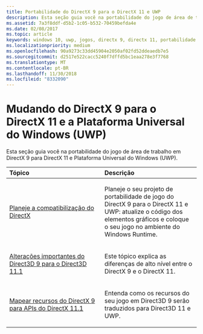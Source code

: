 ```yaml
---
title: Portabilidade do DirectX 9 para o DirectX 11 e UWP
description: Esta seção guia você na portabilidade do jogo de área de trabalho em DirectX 9 para DirectX 11 e Plataforma Universal do Windows (UWP).
ms.assetid: 7a3f8ddf-d5b2-1c05-b532-70459befda4e
ms.date: 02/08/2017
ms.topic: article
keywords: windows 10, uwp, jogos, directx 9, directx 11, portabilidade
ms.localizationpriority: medium
ms.openlocfilehash: 90a9273c33dd45904e2050af02fd52ddeaedb7e5
ms.sourcegitcommit: d2517e522cacc5240f7dffd5bc1eaa278e3f7768
ms.translationtype: MT
ms.contentlocale: pt-BR
ms.lasthandoff: 11/30/2018
ms.locfileid: "8332090"
---
```

# <a name="moving-from-directx-9-to-directx-11-and-universal-windows-platform-uwp"></a>Mudando do DirectX 9 para o DirectX 11 e a Plataforma Universal do Windows (UWP)



Esta seção guia você na portabilidade do jogo de área de trabalho em DirectX 9 para DirectX 11 e Plataforma Universal do Windows (UWP).

<table>
<colgroup>
<col width="50%" />
<col width="50%" />
</colgroup>
<thead>
<tr class="header">
<th align="left">Tópico</th>
<th align="left">Descrição</th>
</tr>
</thead>
<tbody>
<tr class="odd">
<td align="left"><p><a href="plan-your-directx-port.md">Planeje a compatibilização do DirectX</a></p></td>
<td align="left"><p>Planeje o seu projeto de portabilidade de jogo do DirectX 9 para o DirectX 11 e UWP: atualize o código dos elementos gráficos e coloque o seu jogo no ambiente do Windows Runtime.</p></td>
</tr>
<tr class="even">
<td align="left"><p><a href="understand-direct3d-11-1-concepts.md">Alterações importantes do Direct3D 9 para o Direct3D 11.1</a></p></td>
<td align="left"><p>Este tópico explica as diferenças de alto nível entre o DirectX 9 e o DirectX 11.</p></td>
</tr>
<tr class="odd">
<td align="left"><p><a href="feature-mapping.md">Mapear recursos do DirectX 9 para APIs do DirectX 11.1</a></p></td>
<td align="left"><p>Entenda como os recursos do seu jogo em Direct3D 9 serão traduzidos para Direct3D 11 e UWP.</p></td>
</tr>
</tbody>
</table>

 

 

 




